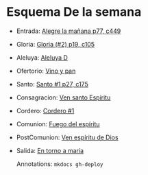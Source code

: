 # Esquema De la semana

- Entrada: [Alegre la mañana p77, c449](pentecostes/el_espiritu_del_senior.md)
- Gloria: [Gloria (#2) p19, c105](gloria/gloria_2.md)
- Aleluya: [Aleluya D](pentecostes/aleluya.md)
- Ofertorio: [Vino y pan](ofertorio/vino_y_pan.md)
- Santo: [Santo #1 p27, c175](santo/santo_3.md)
- Consagracion: [Ven santo Espíritu](pentecostes/ven_santo_espiritu.md)
- Cordero: [Cordero #1](cordero/cordero_2.md)
- Comunion: [Fuego del espíritu](pentecostes/fuego_del_espiritu.md)
- PostComunion: [Ven espíritu de Dios](pentecostes/ven_espiritu_de_dios.md)
- Salida: [En torno a maría](salida/en_torno_a_maria.md)

  Annotations:
  `mkdocs gh-deploy`
